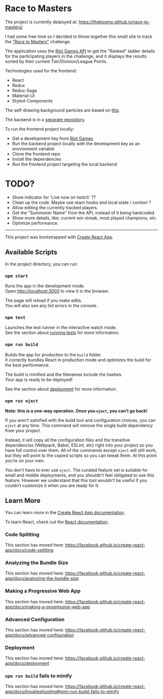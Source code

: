 # Race to Masters

The project is currently delpoyed at: https://thekogmo.github.io/race-to-masters/

I had some free time so I decided to throw together this small site to track the ["Race to Masters"](https://twitter.com/RTO_LOL/status/1107638930713862144) challenge.

The application uses the [Riot Games API](https://developer.riotgames.com) to get the "Ranked" ladder details for the participating players in the challenge, and it displays the results sorted by their current Tier/Division/League Points.

Technologies used for the frontend:

- React
- Redux
- Redux-Saga
- Material-UI
- Styled-Components

The self-drawing background particles are based on [this](https://github.com/joshwcomeau/Tello).

The backend is in a [separate repository](https://github.com/thekogmo-race-to-masters-backend).

To run the frontend project locally:

- Get a development key from [Riot Games](https://developer.riotgames.com)
- Run the backend project locally with the development key as an environment variable
- Clone the frontend repo
- Install the dependencies
- Run the frontend project targeting the local backend

# TODO?

- Show indicator for 'Live now on twitch' ??
- Clean up the code. Maybe use react hooks and local state / context ?
- Allow editing the currently tracked players.
- Get the "Summoner Name" from the API, instead of it being hardcoded.
- Show more details, like: current win streak, most played champions, etc.
- Optimize performance.

---

This project was bootstrapped with [Create React App](https://github.com/facebook/create-react-app).

## Available Scripts

In the project directory, you can run:

### `npm start`

Runs the app in the development mode.<br>
Open [http://localhost:3000](http://localhost:3000) to view it in the browser.

The page will reload if you make edits.<br>
You will also see any lint errors in the console.

### `npm test`

Launches the test runner in the interactive watch mode.<br>
See the section about [running tests](https://facebook.github.io/create-react-app/docs/running-tests) for more information.

### `npm run build`

Builds the app for production to the `build` folder.<br>
It correctly bundles React in production mode and optimizes the build for the best performance.

The build is minified and the filenames include the hashes.<br>
Your app is ready to be deployed!

See the section about [deployment](https://facebook.github.io/create-react-app/docs/deployment) for more information.

### `npm run eject`

**Note: this is a one-way operation. Once you `eject`, you can’t go back!**

If you aren’t satisfied with the build tool and configuration choices, you can `eject` at any time. This command will remove the single build dependency from your project.

Instead, it will copy all the configuration files and the transitive dependencies (Webpack, Babel, ESLint, etc) right into your project so you have full control over them. All of the commands except `eject` will still work, but they will point to the copied scripts so you can tweak them. At this point you’re on your own.

You don’t have to ever use `eject`. The curated feature set is suitable for small and middle deployments, and you shouldn’t feel obligated to use this feature. However we understand that this tool wouldn’t be useful if you couldn’t customize it when you are ready for it.

## Learn More

You can learn more in the [Create React App documentation](https://facebook.github.io/create-react-app/docs/getting-started).

To learn React, check out the [React documentation](https://reactjs.org/).

### Code Splitting

This section has moved here: https://facebook.github.io/create-react-app/docs/code-splitting

### Analyzing the Bundle Size

This section has moved here: https://facebook.github.io/create-react-app/docs/analyzing-the-bundle-size

### Making a Progressive Web App

This section has moved here: https://facebook.github.io/create-react-app/docs/making-a-progressive-web-app

### Advanced Configuration

This section has moved here: https://facebook.github.io/create-react-app/docs/advanced-configuration

### Deployment

This section has moved here: https://facebook.github.io/create-react-app/docs/deployment

### `npm run build` fails to minify

This section has moved here: https://facebook.github.io/create-react-app/docs/troubleshooting#npm-run-build-fails-to-minify
